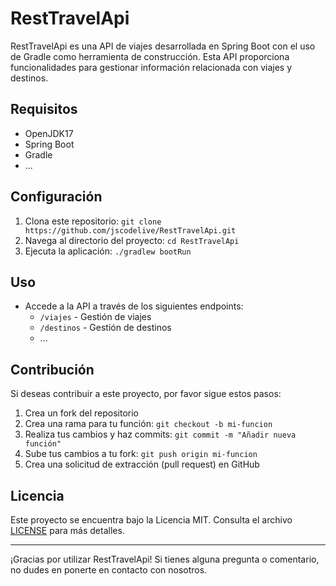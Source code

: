 # RestTravelApi

RestTravelApi es una API de viajes desarrollada en Spring Boot con el uso de Gradle como herramienta de construcción. Esta API proporciona funcionalidades para gestionar información relacionada con viajes y destinos.

## Requisitos

- OpenJDK17
- Spring Boot
- Gradle
- ...

## Configuración

1. Clona este repositorio: `git clone https://github.com/jscodelive/RestTravelApi.git`
2. Navega al directorio del proyecto: `cd RestTravelApi`
3. Ejecuta la aplicación: `./gradlew bootRun`

## Uso

- Accede a la API a través de los siguientes endpoints:
  - `/viajes` - Gestión de viajes
  - `/destinos` - Gestión de destinos
  - ...

## Contribución

Si deseas contribuir a este proyecto, por favor sigue estos pasos:

1. Crea un fork del repositorio
2. Crea una rama para tu función: `git checkout -b mi-funcion`
3. Realiza tus cambios y haz commits: `git commit -m "Añadir nueva función"`
4. Sube tus cambios a tu fork: `git push origin mi-funcion`
5. Crea una solicitud de extracción (pull request) en GitHub

## Licencia

Este proyecto se encuentra bajo la Licencia MIT. Consulta el archivo [LICENSE](LICENSE) para más detalles.

---

¡Gracias por utilizar RestTravelApi! Si tienes alguna pregunta o comentario, no dudes en ponerte en contacto con nosotros.
